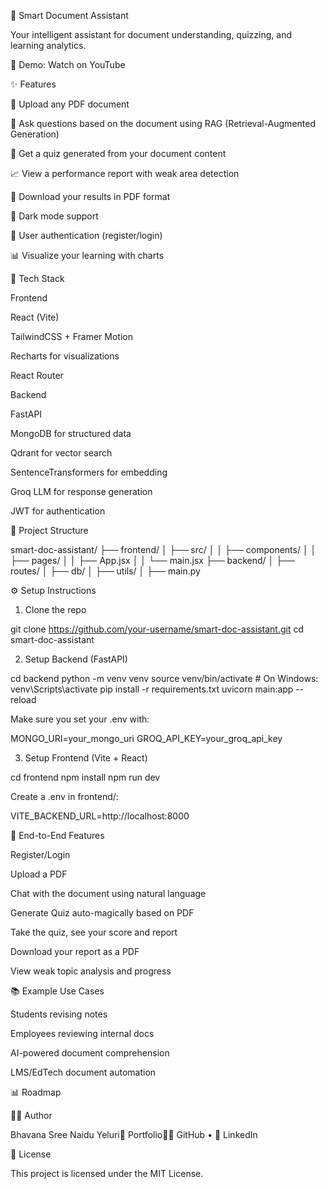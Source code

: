 📄 Smart Document Assistant

Your intelligent assistant for document understanding, quizzing, and learning analytics.

🔗 Demo: Watch on YouTube

✨ Features

📄 Upload any PDF document

🤖 Ask questions based on the document using RAG (Retrieval-Augmented Generation)

🧠 Get a quiz generated from your document content

📈 View a performance report with weak area detection

📝 Download your results in PDF format

🌙 Dark mode support

🔐 User authentication (register/login)

📊 Visualize your learning with charts

💠 Tech Stack

Frontend

React (Vite)

TailwindCSS + Framer Motion

Recharts for visualizations

React Router

Backend

FastAPI

MongoDB for structured data

Qdrant for vector search

SentenceTransformers for embedding

Groq LLM for response generation

JWT for authentication

📂 Project Structure

smart-doc-assistant/
├── frontend/
│   ├── src/
│   │   ├── components/
│   │   ├── pages/
│   │   ├── App.jsx
│   │   └── main.jsx
├── backend/
│   ├── routes/
│   ├── db/
│   ├── utils/
│   ├── main.py

⚙️ Setup Instructions

1. Clone the repo

git clone https://github.com/your-username/smart-doc-assistant.git
cd smart-doc-assistant

2. Setup Backend (FastAPI)

cd backend
python -m venv venv
source venv/bin/activate  # On Windows: venv\Scripts\activate
pip install -r requirements.txt
uvicorn main:app --reload

Make sure you set your .env with:

MONGO_URI=your_mongo_uri
GROQ_API_KEY=your_groq_api_key

3. Setup Frontend (Vite + React)

cd frontend
npm install
npm run dev

Create a .env in frontend/:

VITE_BACKEND_URL=http://localhost:8000

🧪 End-to-End Features

Register/Login

Upload a PDF

Chat with the document using natural language

Generate Quiz auto-magically based on PDF

Take the quiz, see your score and report

Download your report as a PDF

View weak topic analysis and progress

📚 Example Use Cases

Students revising notes

Employees reviewing internal docs

AI-powered document comprehension

LMS/EdTech document automation

📊 Roadmap



🧑‍💻 Author

Bhavana Sree Naidu Yeluri🔗 Portfolio👨‍💼 GitHub • 💼 LinkedIn

📜 License

This project is licensed under the MIT License.
